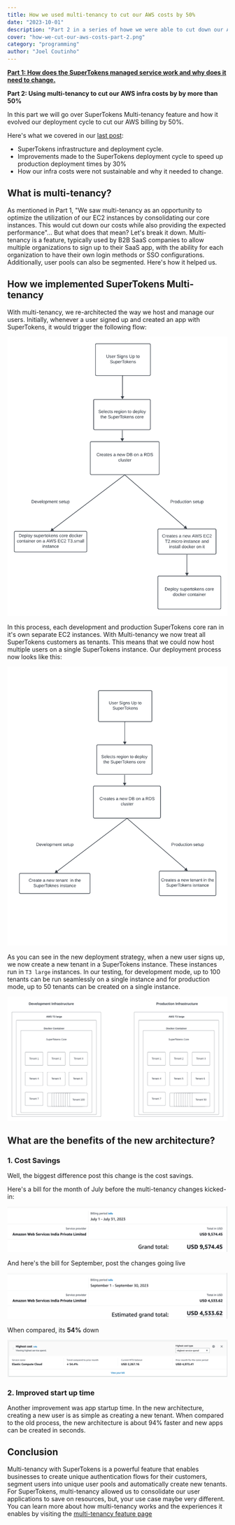 ```yaml
---
title: How we used multi-tenancy to cut our AWS costs by 50%
date: "2023-10-01"
description: "Part 2 in a series of howe we were able to cut down our AWS infrastructure costs by more than 50%"
cover: "how-we-cut-our-aws-costs-part-2.png"
category: "programming"
author: "Joel Coutinho"
---
```


[**Part 1: How does the SuperTokens managed service work and why does it need to change.**](./how-we-cut-our-aws-costs/)

**Part 2: Using multi-tenancy to cut our AWS infra costs by by more than 50%**

In this part we will go over SuperTokens Multi-tenancy feature and how it evolved our deployment cycle to cut our AWS billing by 50%.

Here's what we covered in our [last post](./how-we-cut-our-aws-costs/):
- SuperTokens infrastructure and deployment cycle.
- Improvements made to the SuperTokens deployment cycle to speed up production deployment times by 30%
- How our infra costs were not sustainable and why it needed to change.

## What is multi-tenancy?

As mentioned in Part 1, "We saw multi-tenancy as an opportunity to optimize the utilization of our EC2 instances by consolidating our core instances. This would cut down our costs while also providing the expected performance"... But what does that mean? Let's break it down. Multi-tenancy is a feature, typically used by B2B SaaS companies to allow multiple organizations to sign up to their SaaS app, with the ability for each organization to have their own login methods or SSO configurations. Additionally, user pools can also be segmented. Here's how it helped us.

## How we implemented SuperTokens Multi-tenancy 

With multi-tenancy, we re-architected the way we host and manage our users. Initially, whenever a user signed up and created an app with SuperTokens, it would trigger the following flow:

![SuperTokens Old Deployment Process](./supertokens-deployment-process.png)

In this process, each development and production SuperTokens core ran in it's own separate EC2 instances. With Multi-tenancy we now treat all SuperTokens customers as tenants. This means that we could now host multiple users on a single SuperTokens instance. Our deployment process now looks like this:

![SuperTokens New Deployment Process](./supertokens-deployment-process-new.png.png)

As you can see in the new deployment strategy, when a new user signs up, we now create a new tenant in a SuperTokens instance. These instances run in `T3 large` instances. In our testing, for development mode, up to 100 tenants can be run seamlessly on a single instance and for production mode, up to 50 tenants can be created on a single instance.

![SuperTokens infrastructure](./supertokens-infrastructure.png)

## What are the benefits of the new architecture?

### 1. Cost Savings

Well, the biggest difference post this change is the cost savings.

Here's a bill for the month of July before the multi-tenancy changes kicked-in:

![SuperTokens AWS bill for July](./supertokens-aws-bill-july.png)

And here's the bill for September, post the changes going live

![SuperTokens AWS bill for September](./supertokens-aws-bill-september.png)

When compared, its **54%** down

![SuperTokens Pricing comparison](./supertokens-pricing-comparison.png)

### 2. Improved start up time

Another improvement was app startup time. In the new architecture, creating a new user is as simple as creating a new tenant. When compared to the old process, the new architecture is about 94% faster and new apps can be created in seconds.


## Conclusion

Multi-tenancy with SuperTokens is a powerful feature that enables businesses to create unique authentication flows for their customers, segment users into unique user pools and automatically create new tenants. For SuperTokens, multi-tenancy allowed us to consolidate our user applications to save on resources, but, your use case maybe very different. You can learn more about how multi-tenancy works and the experiences it enables by visiting the [multi-tenancy feature page](https://supertokens.com/features/multi-tenancy) 
